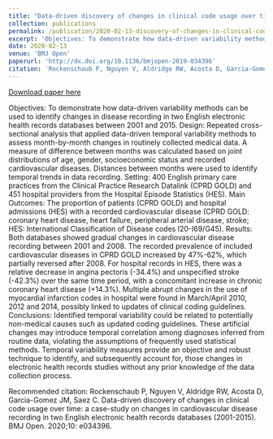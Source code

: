 ```yaml
---
title: "Data-driven discovery of changes in clinical code usage over time: a case-study on changes in cardiovascular disease recording in two English electronic health records databases (2001-2015)"
collection: publications
permalink: /publication/2020-02-13-discovery-of-changes-in-clinical-coding
excerpt: 'Objectives: To demonstrate how data-driven variability methods can be used to identify changes in disease recording in two English electronic health records databases between 2001 and 2015. Design: Repeated cross-sectional analysis that applied data-driven temporal variability methods to assess month-by-month changes in routinely collected medical data. A measure of difference between months was calculated based on joint distributions of age, gender, socioeconomic status and recorded cardiovascular diseases. Distances between months were used to identify temporal trends in data recording. Setting: 400 English primary care practices from the Clinical Practice Research Datalink (CPRD GOLD) and 451 hospital providers from the Hospital Episode Statistics (HES). Main Outcomes: The proportion of patients (CPRD GOLD) and hospital admissions (HES) with a recorded cardiovascular disease (CPRD GOLD: coronary heart disease, heart failure, peripheral arterial disease, stroke; HES: International Classification of Disease codes I20-I69/G45). Results: Both databases showed gradual changes in cardiovascular disease recording between 2001 and 2008. The recorded prevalence of included cardiovascular diseases in CPRD GOLD increased by 47%-62%, which partially reversed after 2008. For hospital records in HES, there was a relative decrease in angina pectoris (-34.4%) and unspecified stroke (-42.3%) over the same time period, with a concomitant increase in chronic coronary heart disease (+14.3%). Multiple abrupt changes in the use of myocardial infarction codes in hospital were found in March/April 2010, 2012 and 2014, possibly linked to updates of clinical coding guidelines. Conclusions: Identified temporal variability could be related to potentially non-medical causes such as updated coding guidelines. These artificial changes may introduce temporal correlation among diagnoses inferred from routine data, violating the assumptions of frequently used statistical methods. Temporal variability measures provide an objective and robust technique to identify, and subsequently account for, those changes in electronic health records studies without any prior knowledge of the data collection process.'
date: 2020-02-13
venue: 'BMJ Open'
paperurl: 'http://dx.doi.org/10.1136/bmjopen-2019-034396'
citation: 'Rockenschaub P, Nguyen V, Aldridge RW, Acosta D, Garcia-Gomez JM, Saez C. Data-driven discovery of changes in clinical code usage over time: a case-study on changes in cardiovascular disease recording in two English electronic health records databases (2001-2015). BMJ Open. 2020;10: e034396.'
---
```


<a href='http://dx.doi.org/10.1136/bmjopen-2019-034396'>Download paper here</a>

Objectives: To demonstrate how data-driven variability methods can be used to identify changes in disease recording in two English electronic health records databases between 2001 and 2015. Design: Repeated cross-sectional analysis that applied data-driven temporal variability methods to assess month-by-month changes in routinely collected medical data. A measure of difference between months was calculated based on joint distributions of age, gender, socioeconomic status and recorded cardiovascular diseases. Distances between months were used to identify temporal trends in data recording. Setting: 400 English primary care practices from the Clinical Practice Research Datalink (CPRD GOLD) and 451 hospital providers from the Hospital Episode Statistics (HES). Main Outcomes: The proportion of patients (CPRD GOLD) and hospital admissions (HES) with a recorded cardiovascular disease (CPRD GOLD: coronary heart disease, heart failure, peripheral arterial disease, stroke; HES: International Classification of Disease codes I20-I69/G45). Results: Both databases showed gradual changes in cardiovascular disease recording between 2001 and 2008. The recorded prevalence of included cardiovascular diseases in CPRD GOLD increased by 47%-62%, which partially reversed after 2008. For hospital records in HES, there was a relative decrease in angina pectoris (-34.4%) and unspecified stroke (-42.3%) over the same time period, with a concomitant increase in chronic coronary heart disease (+14.3%). Multiple abrupt changes in the use of myocardial infarction codes in hospital were found in March/April 2010, 2012 and 2014, possibly linked to updates of clinical coding guidelines. Conclusions: Identified temporal variability could be related to potentially non-medical causes such as updated coding guidelines. These artificial changes may introduce temporal correlation among diagnoses inferred from routine data, violating the assumptions of frequently used statistical methods. Temporal variability measures provide an objective and robust technique to identify, and subsequently account for, those changes in electronic health records studies without any prior knowledge of the data collection process.

Recommended citation: Rockenschaub P, Nguyen V, Aldridge RW, Acosta D, Garcia-Gomez JM, Saez C. Data-driven discovery of changes in clinical code usage over time: a case-study on changes in cardiovascular disease recording in two English electronic health records databases (2001-2015). BMJ Open. 2020;10: e034396.